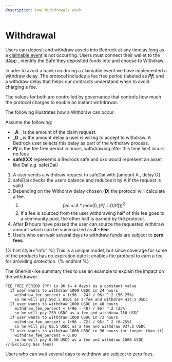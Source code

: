 ```yaml
---
description: How Withdrawals work
---
```


# Withdrawal

Users can deposit and withdraw assets into Bedrock at any time as long as a [claimable event](covered-events.md) is not   occurring. Users must connect their wallet to the dApp , identify the Safe they deposited funds into and choose to Withdraw.&#x20;

In oder to avoid a bank run during a claimable event we have implemented a withdraw delay. The protocol includes a fee free period (labeled as _**Pf**_) and a withdraw delay that helps our contracts understand when to avoid charging a fee.

The values for both are controlled by governance that controls how much the protocol charges to enable an instant withdrawal.&#x20;

The following illustrates how a Withdraw can occur.&#x20;

Assume the following:

* _**A** _ is the amount of the claim request.
* _**D** _ is the amount delay a user is willing to accept to withdraw. A Bedrock user selects this delay as part of the withdraw process.&#x20;
* _**Pf**_ is the fee free period in hours, withdrawing after this time limit incurs no fees &#x20;
* **safeXXX** represents a Bedrock safe and xxx would represent an asset like Dai e.g. safe(Dai)

1. A user sends a withdraw request to safeDai with \[amount A , delay D]
2. safeDai checks the users balance and reduces it by A if the request is valid
3. Depending on the Withdraw delay chosen (_**D**_) the protocol will calculate a fee.
   1. $$fee = A * max(0,(Pf-D /Pf))^2$$
   2. If a fee is sourced from the user withdrawing  half of this fee goes to a community pool, the other half is earned by the protocol.&#x20;
4. After **D** hours have passed the user can source the requested withdraw amount which can be summarized as _**A - Fee**_.&#x20;
5. Users who can wait several days to withdraw funds are subject to **zero fees**.&#x20;

{% hint style="info" %}
This is a unique model, but since coverage for some of the products has no expiration date it enables the protocol to earn a fee for providing protection.&#x20;
{% endhint %}

The Gherkin-like summary tries to use an example to explain the impact on the withdrawer.&#x20;

```applescript
FEE_FREE_PERIOD (Pf) is 96 (= 4 days) as a constant value
  If user wants to withdraw 1000 USDC in 24 hours
    withdraw_fee_percent = ((96 - 24) / 96) ^ 2 (56.25%)
    so he will pay 562.5 USDC as a fee and withdraw 437.5 USDC
  If user wants to withdraw 1000 USDC in 48 hours
    withdraw_fee_percent = ((96 - 48) / 96) ^ 2 (25%)
    so he will pay 250 USDC as a fee and withdraw 750 USDC
  If user wants to withdraw 1000 USDC in 72 hours
    withdraw_fee_percent = ((96 - 72) / 96) ^ 2 (6.25%)
    so he will pay 62.5 USDC as a fee and withdraw 937.5 USDC
  If user wants to withdraw 1000 USDC in 96 hours (or longer than it)
    withdraw_fee_percent = 0.00
    so he will pay 0.00 USDC as a fee and withdraw 1000 USDC //(Excluing Gas fees)
```

Users who can wait several days to withdraw are subject to zero fees.&#x20;



